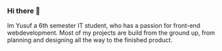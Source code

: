 ### Hi there 👋
Im Yusuf a 6th semester IT student, who has a passion for front-end webdevelopment. Most of my projects are build from the ground up, from planning and designing all the way to the finished product. 


<!--
**YusufIA99/YusufIA99** is a ✨ _special_ ✨ repository because its `README.md` (this file) appears on your GitHub profile.

Here are some ideas to get you started:

